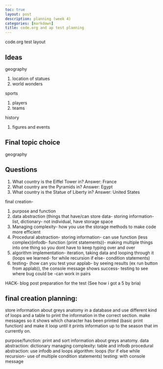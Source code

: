 ```yaml
---
toc: true
layout: post
description: planning (week 4)
categories: [markdown]
title: code.org and ap test planning
---
```


code.org test layout

## Ideas 

geography
   1. location of statues
   2. world wonders



   
sports
   1. players
   2. teams



   
history
   1. figures and events


## Final topic choice

geography


## Questions

1. What country is the Eiffel Tower in? Answer: France
2. What country are the Pyramids in? Answer: Egypt
3. What country is the Statue of Liberty in? Answer: United States


final creation-
1. purpose and function
2. data abstraction (things that have/can store data- storing information- list, dictionary- not individual, have storage space
3. Managing complexity- how you use the storage methods to make code more efficient
4. Procedural abstraction- storing information- can use function (less complex)(infodb- function (print statements))- making multiple things into one thing so you dont have to keep typing over and over
5. algorithm implementation- iteration, taking data and looping through it (loops we learned- for while recursion if else- condition statements)
6. testing- (how can you test your applab- by seeing results (ex run button from applab)), the console message shows success- testing to see where bug could be
-can work in pairs

HACK- blog post preparation for the test (See how i got a 5 by bria)


## final creation planning:

store information about greys anatomy in a database and use different kind of loops and a table to print the information in the correct section. make messages so it shows which character has been printed (basic print function) and make it loop until it prints information up to the season that im currently on. 

purpose/function: print and sort information about greys anatomy.
data abstraction: dictionary
managing complexity: table and infodb
procedural abstraction: use infodb and loops 
algorithm: loops (for if else while recursion- use of multiple condition statements)
testing: with console message

